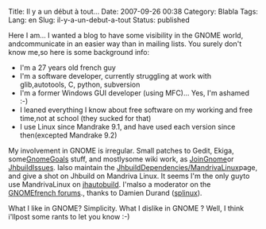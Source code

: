 Title: Il y a un début à tout...
Date: 2007-09-26 00:38
Category: Blabla
Tags:
Lang: en
Slug: il-y-a-un-debut-a-tout
Status: published

Here I am... I wanted a blog to have some visibility in the GNOME world, andcommunicate in an easier way than in mailing lists. You surely don't know me,so here is some background info:

-   I'm a 27 years old french guy
-   I'm a software developer, currently struggling at work with glib,autotools, C, python, subversion
-   I'm a former Windows GUI developer (using MFC)... Yes, I'm ashamed :-)
-   I leaned everything I know about free software on my working and free time,not at school (they sucked for that)
-   I use Linux since Mandrake 9.1, and have used each version since then(excepted Mandrake 9.2)

My involvement in GNOME is irregular. Small patches to Gedit, Ekiga, some[GnomeGoals](http://live.gnome.org/GnomeGoals) stuff, and mostlysome wiki work, as [JoinGnome](http://live.gnome.org/JoinGnome)or  [JhbuildIssues](http://live.gnome.org/JhbuildIssues). Ialso maintain the [JhbuildDependencies/MandrivaLinux](http://live.gnome.org/JhbuildDependencies/MandrivaLinux)page, and give a shot on Jhbuild on Mandriva Linux. It seems I'm the only guyto use MandrivaLinux on [jhautobuild](http://jhbuild.bxlug.be/). I'malso a moderator on the [GNOMEfrench forums](http://fr.gnomesupport.org/forums/)., thanks to Damien Durand ([splinux](http://glive.tuxfamily.org/blog/)).

What I like in GNOME? Simplicity. What I dislike in GNOME ? Well, I think i'llpost some rants to let you know :-)
